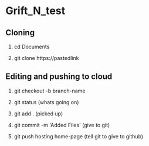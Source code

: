 # Grift_N_test

## Cloning
1. cd Documents

2. git clone https://pastedlink

## Editing and pushing to cloud
1. git checkout -b branch-name

2. git status (whats going on)

3. git add . (picked up)

4. git commit -m 'Added Files' (give to git)

5. git push hosting home-page (tell git to give to github)
